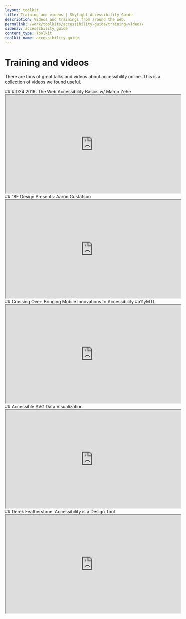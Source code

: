 ```yaml
---
layout: toolkit
title: Training and videos | Skylight Accessibility Guide
description: Videos and trainings from around the web.
permalink: /work/toolkits/accessibility-guide/training-videos/
sidenav: accessibility_guide
content_type: Toolkit
toolkit_name: accessibility-guide
---
```


# Training and videos

There are tons of great talks and videos about accessibility online. This is a collection of videos we found useful.

<div class="example" markdown='1'>
## #ID24 2016: The Web Accessibility Basics w/ Marco Zehe

<iframe width="560" height="315" src="https://youtube.com/embed/zngSYz3pYl4?list=PL95LOQw9SLWxmcZtzBiFuT9HAJKFJnl2n" allowfullscreen title="#ID24 2016: The Web Accessibility Basics w/ Marco Zehe"></iframe>
</div>

<div class="example" markdown='1'>
## 18F Design Presents: Aaron Gustafson

<iframe width="560" height="315" src="https://youtube.com/embed/Fu1L34TLUHM" allowfullscreen title="18F Design Presents: Aaron Gustafson"></iframe>
</div>

<div class="example" markdown='1'>
## Crossing Over: Bringing Mobile Innovations to Accessibility #a11yMTL

<iframe width="560" height="315" src="https://youtube.com/embed/ZW0j7ehtw2Q" allowfullscreen title="Crossing Over: Bringing Mobile Innovations to Accessibility #a11yMTL"></iframe>
</div>

<div class="example" markdown='1'>
## Accessible SVG Data Visualization

<iframe width="560" height="315" src="https://youtube.com/embed/W1VUr544i84" allowfullscreen title="Accessible SVG Data Visualization"></iframe>
</div>

<div class="example" markdown='1'>
## Derek Featherstone: Accessibility is a Design Tool

<iframe width="560" height="315" src="https://youtube.com/embed/LeWAnR4JPM0" allowfullscreen title="Derek Featherstone: Accessibility is a Design Tool"></iframe>
</div>

